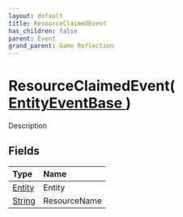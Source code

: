 ```yaml
---
layout: default
title: ResourceClaimedEvent
has_children: false
parent: Event
grand_parent: Game Reflection
---
```

# ResourceClaimedEvent( [ EntityEventBase ](/riftbreaker-wiki/docs/game-reflection/events/entity_event_base/) )
Description 

## Fields

| Type | Name |
|:----------|:--------------|
| [Entity](/riftbreaker-wiki/docs/game-reflection/classes/entity/) | Entity |
| [String](/riftbreaker-wiki/docs/game-reflection/components/string/) | ResourceName |


